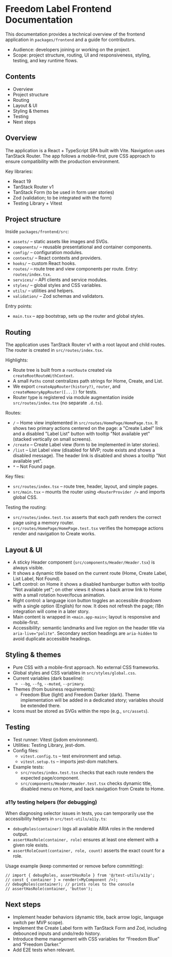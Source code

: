 # Freedom Label Frontend Documentation

This documentation provides a technical overview of the frontend application in `packages/frontend` and a guide for contributors.

- Audience: developers joining or working on the project.
- Scope: project structure, routing, UI and responsiveness, styling, testing, and key runtime flows.

## Contents

- Overview
- Project structure
- Routing
- Layout & UI
- Styling & themes
- Testing
- Next steps

## Overview

The application is a React + TypeScript SPA built with Vite. Navigation uses TanStack Router. The app follows a mobile-first, pure CSS approach to ensure compatibility with the production environment.

Key libraries:

- React 19
- TanStack Router v1
- TanStack Form (to be used in form user stories)
- Zod (validation; to be integrated with the form)
- Testing Library + Vitest

## Project structure

Inside `packages/frontend/src`:

- `assets/` – static assets like images and SVGs.
- `components/` – reusable presentational and container components.
- `config/` – configuration modules.
- `contexts/` – React contexts and providers.
- `hooks/` – custom React hooks.
- `routes/` – route tree and view components per route. Entry: `routes/index.tsx`.
- `services/` – API clients and service modules.
- `styles/` – global styles and CSS variables.
- `utils/` – utilities and helpers.
- `validation/` – Zod schemas and validators.

Entry points:

- `main.tsx` – app bootstrap, sets up the router and global styles.

## Routing

The application uses TanStack Router v1 with a root layout and child routes. The router is created in `src/routes/index.tsx`.

Highlights:

- Route tree is built from a `rootRoute` created via `createRootRouteWithContext`.
- A small `Paths` const centralizes path strings for Home, Create, and List.
- We export `createAppRouter(history?)`, `router`, and `createMemoryAppRouter([...])` for tests.
- Router type is registered via module augmentation inside `src/routes/index.tsx` (no separate `.d.ts`).

Routes:

- `/` – Home view implemented in `src/routes/HomePage/HomePage.tsx`. It shows two primary actions centered on the page: a "Create Label" link and a disabled "Label List" button with tooltip "Not available yet" (stacked vertically on small screens).
- `/create` – Create Label view (form to be implemented in later stories).
- `/list` – List Label view (disabled for MVP; route exists and shows a disabled message). The header link is disabled and shows a tooltip "Not available yet".
- `*` – Not Found page.

Key files:

- `src/routes/index.tsx` – route tree, header, layout, and simple pages.
- `src/main.tsx` – mounts the router using `<RouterProvider />` and imports global CSS.

Testing the routing:

- `src/routes/index.test.tsx` asserts that each path renders the correct page using a memory router.
- `src/routes/HomePage/HomePage.test.tsx` verifies the homepage actions render and navigation to Create works.

## Layout & UI

- A sticky Header component (`src/components/Header/Header.tsx`) is always visible.
- It shows a dynamic title based on the current route (Home, Create Label, List Label, Not Found).
- Left control: on Home it shows a disabled hamburger button with tooltip "Not available yet"; on other views it shows a back arrow link to Home with a small rotation hover/focus animation.
- Right control: a language icon button toggles an accessible dropdown with a single option (English) for now. It does not refresh the page; i18n integration will come in a later story.
- Main content is wrapped in `<main.app-main>`; layout is responsive and mobile-first.
- Accessibility: semantic landmarks and live region on the header title via `aria-live="polite"`. Secondary section headings are `aria-hidden` to avoid duplicate accessible headings.

## Styling & themes

- Pure CSS with a mobile-first approach. No external CSS frameworks.
- Global styles and CSS variables in `src/styles/global.css`.
- Current variables (dark baseline):
  - `--bg`, `--fg`, `--muted`, `--primary`.
- Themes (from business requirements):
  - Freedom Blue (light) and Freedom Darker (dark). Theme implementation will be added in a dedicated story; variables should be extended there.
- Icons must be stored as SVGs within the repo (e.g., `src/assets`).

## Testing

- Test runner: Vitest (jsdom environment).
- Utilities: Testing Library, jest-dom.
- Config files:
  - `vitest.config.ts` – test environment and setup.
  - `vitest.setup.ts` – imports jest-dom matchers.
- Example tests:
  - `src/routes/index.test.tsx` checks that each route renders the expected page/component.
  - `src/components/Header/Header.test.tsx` checks dynamic title, disabled menu on Home, and back navigation from Create to Home.

### a11y testing helpers (for debugging)

When diagnosing selector issues in tests, you can temporarily use the accessibility helpers in `src/test-utils/a11y.ts`:

- `debugRoles(container)` logs all available ARIA roles in the rendered output.
- `assertHasRole(container, role)` ensures at least one element with a given role exists.
- `assertRoleCount(container, role, count)` asserts the exact count for a role.

Usage example (keep commented or remove before committing):

```tsx
// import { debugRoles, assertHasRole } from '@/test-utils/a11y';
// const { container } = render(<MyComponent />);
// debugRoles(container); // prints roles to the console
// assertHasRole(container, 'button');
```

## Next steps

- Implement header behaviors (dynamic title, back arrow logic, language switch per MVP scope).
- Implement the Create Label form with TanStack Form and Zod, including debounced inputs and undo/redo history.
- Introduce theme management with CSS variables for “Freedom Blue” and “Freedom Darker.”
- Add E2E tests when relevant.
